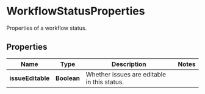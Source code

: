 

# WorkflowStatusProperties

Properties of a workflow status.

## Properties

Name | Type | Description | Notes
------------ | ------------- | ------------- | -------------
**issueEditable** | **Boolean** | Whether issues are editable in this status. | 



